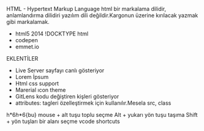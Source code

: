 HTML - Hypertext Markup Language
html bir markalama dilidir, anlamlandırma dilidiri yazılım dili değildir.Kargonun üzerine kırılacak yazmak gibi markalamak.
- html5 2014 !DOCKTYPE html
- codepen
- emmet.io

EKLENTİLER
- Live Server  sayfayı canlı gösteriyor
- Lorem İpsum
- Html css support
- Marerial ıcon theme 
- GitLens kodu değiştiren kişleri gösteriyor
- attributes: tagleri özelleştirmek için kullanılır.Mesela src, class

h$*6   h$*6{bu}
mouse + alt tuşu toplu seçme
Alt + yukarı yön tuşu taşıma
Shift + yön tuşları bir alanı seçme
vcode shortcuts
